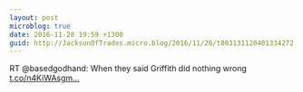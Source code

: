```yaml
---
layout: post
microblog: true
date: 2016-11-28 19:59 +1300
guid: http://JacksonOfTrades.micro.blog/2016/11/28/t803131120401334272.html
---
```

RT @basedgodhand: When they said Griffith did nothing wrong [t.co/n4KiWAsgm...](https://t.co/n4KiWAsgmy)
